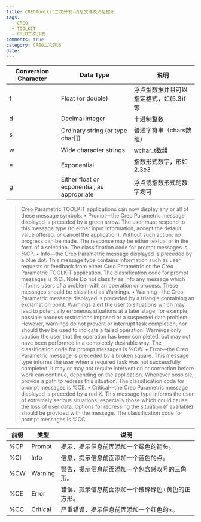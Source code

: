 ```yaml
---
title: CREOToolkit二次开发-消息文件及消息提示
tags:
  - CREO
  - TOOLKIT
  - CREO二次开发
comments: true
category: CREO二次开发
date:
---
```








| Conversion Character | Data Type                                   | 说明                                   |
| -------------------- | ------------------------------------------- | -------------------------------------- |
| f                    | Float (or double)                           | 浮点型数据并且可以指定格式，如(5.3)f等 |
| d                    | Decimal integer                             | 十进制整数                             |
| s                    | Ordinary string (or type char[])            | 普通字符串（chars数组）                |
| w                    | Wide character strings                      | wchar_t数组                            |
| e                    | Exponential                                 | 指数形式数字，形如2.3e3                |
| g                    | Either float or exponential, as appropriate | 浮点或指数形式的数字均可               |



> Creo Parametric TOOLKIT applications can now display any or all of these message symbols:
> • 	Prompt—the Creo Parametric message displayed is preceded by a green arrow. The user must respond to this message type (to either input information, accept the default value offered, or cancel the application). Without such action, no progress can be made. The response may be either textual or in the form of a selection. The classification code for prompt messages is %CP.
> • 	Info—the Creo Parametric message displayed is preceded by a blue dot. This message type contains information such as user requests or feedback from either Creo Parametric or the Creo Parametric TOOLKIT application. The classification code for prompt messages is %CI.
> Note
> Do not classify as Info any message which informs users of a problem with an operation or process. These messages should be classified as Warnings.
> • 	Warning—the Creo Parametric message displayed is preceded by a triangle containing an exclamation point. Warnings alert the user to situations which may lead to potentially erroneous situations at a later stage, for example, possible process restrictions imposed or a suspected data problem. However, warnings do not prevent or interrupt task completion, nor should they be used to indicate a failed operation. Warnings only caution the user that the operation has been completed, but may not have been performed in a completely desirable way. The classification code for prompt messages is %CW.
> • 	Error—the Creo Parametric message is preceded by a broken square. This message type informs the user when a required task was not successfully completed. It may or may not require intervention or correction before work can continue, depending on the application. Whenever possible, provide a path to redress this situation. The classification code for prompt messages is %CE.
> • 	Critical—the Creo Parametric message displayed is preceded by a red X. This message type informs the user of extremely serious situations, especially those which could cause the loss of user data. Options for redressing the situation (if available) should be provided with the message. The classification code for prompt messages is %CC.

| 前缀 | 类型     | 说明                                              |
| ---- | -------- | ------------------------------------------------- |
| %CP  | Prompt   | 提示，提示信息前面添加一个绿色的箭头。            |
| %CI  | Info     | 信息，提示信息前面添加一个蓝色的点。              |
| %CW  | Warning  | 警告，提示信息前面添加一个包含感叹号的三角形。    |
| %CE  | Error    | 错误，提示信息前面添加一个破碎绿色+黄色的正方形。 |
| %CC  | Critical | 严重错误，提示信息前面添加一个红色的×。           |